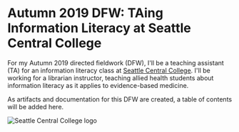 # Autumn 2019 DFW: TAing Information Literacy at Seattle Central College
For my Autumn 2019 directed fieldwork (DFW), I'll be a teaching assistant (TA) for an information literacy class at [Seattle Central College](https://seattlecentral.edu). I'll be working for a librarian instructor, teaching allied health students about information literacy as it applies to evidence-based medicine. 

As artifacts and documentation for this DFW are created, a table of contents will be added here.

![Seattle Central College logo](https://pbs.twimg.com/profile_images/465940311391227904/7okhWNNO_400x400.png)

